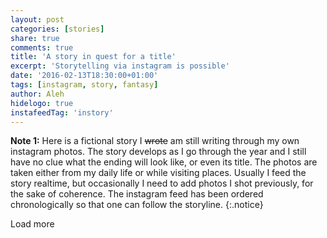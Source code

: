 ```yaml
---
layout: post
categories: [stories]
share: true
comments: true
title: 'A story in quest for a title'
excerpt: 'Storytelling via instagram is possible'
date: '2016-02-13T18:30:00+01:00'
tags: [instagram, story, fantasy]
author: Aleh
hidelogo: true
instafeedTag: 'instory'
---
```

**Note 1:** Here is a fictional story I <s>wrote</s> am still writing through my own instagram photos. The story develops as I go through the year and I still have no clue what the ending will look like, or even its title. The photos are taken either from my daily life or while visiting places. Usually I feed the story realtime, but occasionally I need to add photos I shot previously, for the sake of coherence. The instagram feed has been ordered chronologically so that one can follow the storyline.
{:.notice}

<div id="instafeed"></div>
<div class="pagination"><a id="instafeed-load-more" class="btn">Load more</a></div>